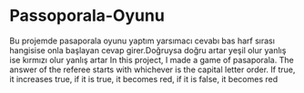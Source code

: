 # Passoporala-Oyunu
Bu projemde pasaporala oyunu yaptım yarsımacı cevabı bas harf sırası hangisise onla başlayan cevap girer.Doğruysa doğru artar yeşil olur yanlış ise kırmızı olur yanlış artar
In this project, I made a game of pasaporala. The answer of the referee starts with whichever is the capital letter order. If true, it increases true, if it is true, it becomes red, if it is false, it becomes red

